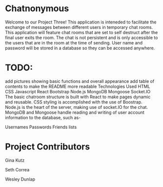 # Chatnonymous
Welcome to our Project Three! This application is inteneded to facilitate the exchange of messages between different users in temporary chat rooms. This application will feature chat rooms that are set to self destruct after the final user exits the room. The chat is not persistent and is only accessible to the users that are in the room at the time of sending. User name and password will be stored in a database so they can be accessed anywhere.

# TODO:

add pictures showing basic functions and overall appearance
add table of contents to make the README more readable
Technologies Used
HTML
CSS
Javascript
React
Bootstrap
Node.js
MongoDB
Mongoose
Socket.IO
The basic chatroom structure is built with React to make pages dynamic and reusable. CSS styling is accomplished with the use of Boostrap. Node.js is the heart of the server, making use of socket.IO for the chat. MongoDB and Mongoose handle reading and writing of user account information to the database, such as-

Usernames
Passwords
Friends lists

# Project Contributors

Gina Kutz

Seth Correa

Wesley Dunlap
